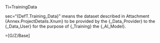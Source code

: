 Ti=TrainingData

sec=“{DefT.Training_Data}” means the dataset described in Attachment {Annex.ProjectDetails.Xnum} to be provided by the {_Data_Provider} to the {_Data_User} for the purpose of {_Training} the {_AI_Model}.

=[G/Z/Base]

